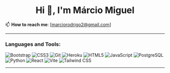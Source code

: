 
<h1 align="center">Hi 👋, I'm Márcio Miguel</h1>

📫 **How to reach me**: [marciorodrigo2@gmail.com]


---

### Languages and Tools:

![Bootstrap](https://img.shields.io/badge/Bootstrap-%23563D7C.svg?style=flat-square&logo=bootstrap&logoColor=white)
![CSS3](https://img.shields.io/badge/CSS3-%231572B6.svg?style=flat-square&logo=css3&logoColor=white)
![Git](https://img.shields.io/badge/Git-%23F05032.svg?style=flat-square&logo=git&logoColor=white)
![Heroku](https://img.shields.io/badge/Heroku-%23430098.svg?style=flat-square&logo=heroku&logoColor=white)
![HTML5](https://img.shields.io/badge/HTML5-%23E34F26.svg?style=flat-square&logo=html5&logoColor=white)
![JavaScript](https://img.shields.io/badge/JavaScript-%23F7DF1E.svg?style=flat-square&logo=javascript&logoColor=black)
![PostgreSQL](https://img.shields.io/badge/PostgreSQL-%23336791.svg?style=flat-square&logo=postgresql&logoColor=white)
![Python](https://img.shields.io/badge/Python-%233776AB.svg?style=flat-square&logo=python&logoColor=white)
![React](https://img.shields.io/badge/React-%2361DAFB.svg?style=flat-square&logo=react&logoColor=black)
![Vite](https://img.shields.io/badge/Vite-%23646CFF.svg?style=flat-square&logo=vite&logoColor=white)
![Tailwind CSS](https://img.shields.io/badge/Tailwind%20CSS-%2338B2AC.svg?style=flat-square&logo=tailwind-css&logoColor=white)

---





<p align="left">

</p>


